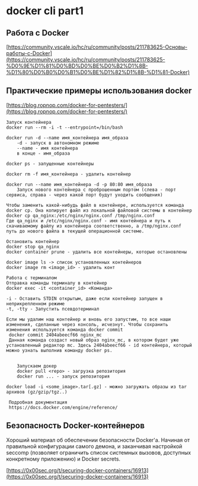 # docker cli part1

## Работа с Docker

[https://community.vscale.io/hc/ru/community/posts/211783625-Основы-работы-с-Docker](https://community.vscale.io/hc/ru/community/posts/211783625-%D0%9E%D1%81%D0%BD%D0%BE%D0%B2%D1%8B-%D1%80%D0%B0%D0%B1%D0%BE%D1%82%D1%8B-%D1%81-Docker)

## Практические примеры использования docker

[https://blog.ropnop.com/docker-for-pentesters/](https://blog.ropnop.com/docker-for-pentesters/)

```
Запуск контейнера
docker run --rm -i -t --entrypoint=/bin/bash

docker run -d --name имя_контейнера имя_образа
    -d - запуск в автономном режиме
    --name - имя контейнера
    в конце - имя_образа

docker ps - запущенные контейнеры

docker rm -f имя_контейнера - удалить контейнер

docker run --name имя_контейнера -d -p 80:80 имя_образа
    Запуск нового контейнера с проброшенным портом (слева - порт сервиса, справа - через какой порт будут уходить сообщения)

Чтобы заменить какой-нибудь файл в контейнере, используется команда docker cp. Она копирует файл из локальной файловой системы в контейнер
docker cp qa_nginx:/etc/nginx/nginx.conf /tmp/nginx.conf
Где qa_nginx и /etc/nginx/nginx.conf - имя контейнера и путь к скачиваемому файлу из контейнера соответственно, а /tmp/nginx.conf путь до нового файла в текущей операционной системе.

Остановить контейнер 
docker stop qa_nginx
docker container prune - удалить все контейнеры, которые остановлены

docker image ls -> список установленных контейнеров
docker image rm <image_id> - удалить конт

Работа с терминалом
Отправка команды терминалу в контейнер
docker exec -it <container_id> <Команда>

-i - Оставить STDIN открытым, даже если контейнер запущен в неприкрепленном режиме
-t, -tty - Запустить псевдотерминал

Если мы удалим наш контейнер и вновь его запустим, то все наши изменения, сделанные через консоль, исчезнут. Чтобы сохранить изменения используется команда docker commit
 docker commit 2404abeecf66 nginx_mc
 Данная команда создаст новый образ nginx_mc, в котором будет уже установленный редактор mc. Здесь 2404abeecf66 - id контейнера, который можно узнать выполнив команду docker ps.


    Запускаем докер
    docker pull <repo> - загрузка репозитория
    docker run ... - запуск репозитория

docker load -i <some_image>.tar[.gz] - можно загружать образы из tar архивов (gz/gzip/tgz..)

 Подробная документация
 https://docs.docker.com/engine/reference/
```

## Безопасность Docker-контейнеров

Хороший материал об обеспечении безопасности Docker'а. Начиная от правильной конфигурации самого демона, и заканчивая настройкой seccomp (позволяет ограничить список системных вызовов, доступных конкретному приложению) и Docker secrets.

[https://0x00sec.org/t/securing-docker-containers/16913](https://0x00sec.org/t/securing-docker-containers/16913)
